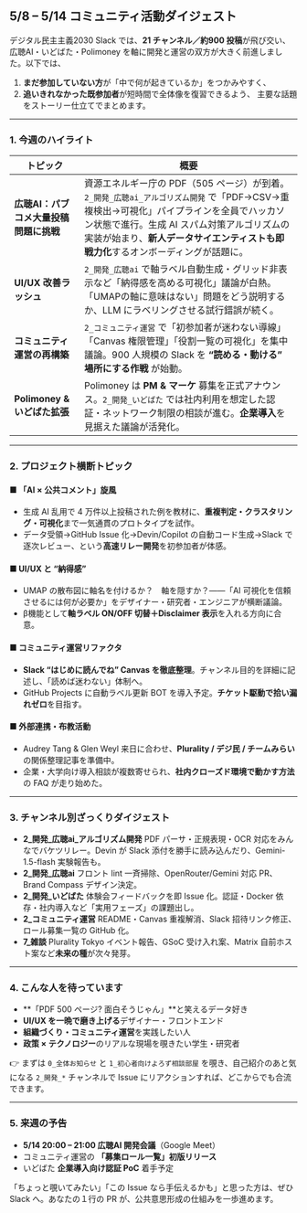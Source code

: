 ## 5/8 – 5/14 コミュニティ活動ダイジェスト

デジタル民主主義2030 Slack では、**21 チャンネル／約900 投稿**が飛び交い、広聴AI・いどばた・Polimoney を軸に開発と運営の双方が大きく前進しました。以下では、

1. **まだ参加していない方**が「中で何が起きているか」をつかみやすく、
2. **追いきれなかった既参加者**が短時間で全体像を復習できるよう、
   主要な話題をストーリー仕立てでまとめます。

---

### 1. 今週のハイライト

| トピック                   | 概要                                                                                                                                                    |
| ---------------------- | ----------------------------------------------------------------------------------------------------------------------------------------------------- |
| **広聴AI：パブコメ大量投稿問題に挑戦** | 資源エネルギー庁の PDF（505 ページ）が到着。`2_開発_広聴ai_アルゴリズム開発` で「PDF→CSV→重複検出→可視化」パイプラインを全員でハッカソン状態で進行。生成 AI スパム対策アルゴリズムの実装が始まり、**新人データサイエンティストも即戦力化**するオンボーディングが話題に。 |
| **UI/UX 改善ラッシュ**       | `2_開発_広聴ai` で軸ラベル自動生成・グリッド非表示など「納得感を高める可視化」議論が白熱。「UMAPの軸に意味はない」問題をどう説明するか、LLM にラベリングさせる試行錯誤が続く。                                                       |
| **コミュニティ運営の再構築**       | `2_コミュニティ運営` で「初参加者が迷わない導線」「Canvas 権限管理」「役割一覧の可視化」を集中議論。900 人規模の Slack を **“読める・動ける” 場所にする作戦** が始動。                                                   |
| **Polimoney & いどばた拡張** | Polimoney は **PM & マーケ** 募集を正式アナウンス。`2_開発_いどばた` では社内利用を想定した認証・ネットワーク制限の相談が進む。**企業導入**を見据えた議論が活発化。                                                     |

---

### 2. プロジェクト横断トピック

#### ■ 「AI × 公共コメント」旋風

* 生成 AI 乱用で 4 万件以上投稿された例を教材に、**重複判定・クラスタリング・可視化**まで一気通貫のプロトタイプを試作。
* データ受領→GitHub Issue 化→Devin/Copilot の自動コード生成→Slack で逐次レビュー、という**高速リレー開発**を初参加者が体感。

#### ■ UI/UX と “納得感”

* UMAP の散布図に軸名を付けるか？ 軸を隠すか？――「AI 可視化を信頼させるには何が必要か」をデザイナー・研究者・エンジニアが横断議論。
* β機能として**軸ラベル ON/OFF 切替＋Disclaimer 表示**を入れる方向に合意。

#### ■ コミュニティ運営リファクタ

* **Slack “はじめに読んでね” Canvas を徹底整理**。チャンネル目的を詳細に記述し、「読めば迷わない」体制へ。
* GitHub Projects に自動ラベル更新 BOT を導入予定。**チケット駆動で拾い漏れゼロ**を目指す。

#### ■ 外部連携・布教活動

* Audrey Tang & Glen Weyl 来日に合わせ、**Plurality / デジ民 / チームみらい**の関係整理記事を準備中。
* 企業・大学向け導入相談が複数寄せられ、**社内クローズド環境で動かす方法**の FAQ が走り始めた。

---

### 3. チャンネル別ざっくりダイジェスト

* **2\_開発\_広聴ai\_アルゴリズム開発**
  PDF パーサ・正規表現・OCR 対応をみんなでバケツリレー。Devin が Slack 添付を勝手に読み込んだり、Gemini-1.5-flash 実験報告も。
* **2\_開発\_広聴ai**
  フロント lint 一斉掃除、OpenRouter/Gemini 対応 PR、Brand Compass デザイン決定。
* **2\_開発\_いどばた**
  体験会フィードバックを即 Issue 化。認証・Docker 依存・社内導入など「実用フェーズ」の課題出し。
* **2\_コミュニティ運営**
  README・Canvas 重複解消、Slack 招待リンク修正、ロール募集一覧の GitHub 化。
* **7\_雑談**
  Plurality Tokyo イベント報告、GSoC 受け入れ案、Matrix 自前ホスト案など**未来の種**が次々発芽。

---

### 4. こんな人を待っています

* \*\*「PDF 500 ページ? 面白そうじゃん」\*\*と笑えるデータ好き
* **UI/UX を一晩で磨き上げる**デザイナー・フロントエンド
* **組織づくり・コミュニティ運営**を実践したい人
* **政策 × テクノロジー**のリアルな現場を覗きたい学生・研究者

👉 まずは `0_全体お知らせ` と `1_初心者向けよろず相談部屋` を覗き、自己紹介のあと気になる `2_開発_*` チャンネルで Issue にリアクションすれば、どこからでも合流できます。

---

### 5. 来週の予告

* **5/14 20:00 – 21:00 広聴AI 開発会議**（Google Meet）
* コミュニティ運営の **「募集ロール一覧」初版リリース**
* いどばた **企業導入向け認証 PoC** 着手予定

「ちょっと覗いてみたい」「この Issue なら手伝えるかも」と思った方は、ぜひ Slack へ。あなたの１行の PR が、公共意思形成の仕組みを一歩進めます。
